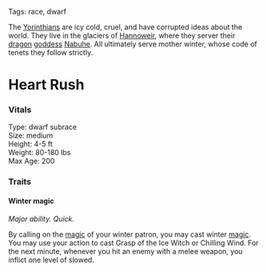 Tags: race, dwarf

The [Yorinthians](Yorinthian) are icy cold, cruel, and have corrupted ideas about the world. They live in the glaciers of [Hannoweir](Hannoweir), where they server their [dragon](dragon) [goddess](Gods) [Nabuhe](Nabuhe). All ultimately serve mother winter, whose code of tenets they follow strictly.

# Heart Rush

### Vitals
Type: dwarf subrace  
Size: medium  
Height: 4-5 ft  
Weight: 80-180 lbs  
Max Age: 200  

### Traits

#### Winter magic
*Major ability. Quick.*

By calling on the [magic](Magic) of your winter patron, you may cast winter [magic](Magic). You may use your action to cast Grasp of the Ice Witch or Chilling Wind. For the next minute, whenever you hit an enemy with a melee weapon, you inflict one level of slowed.
